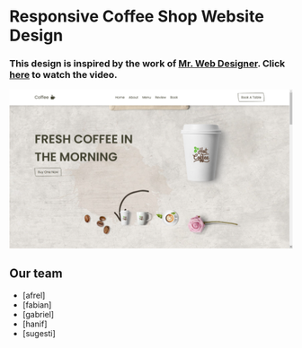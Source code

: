 # Responsive Coffee Shop Website Design

### This design is inspired by the work of [Mr. Web Designer](https://www.youtube.com/@MrWebDesignerAnas). Click [here](https://youtu.be/52sKmRsk7xU) to watch the video.

![preview img](/preview.png)

## Our team

- [afrel]
- [fabian]
- [gabriel]
- [hanif]
- [sugesti]
